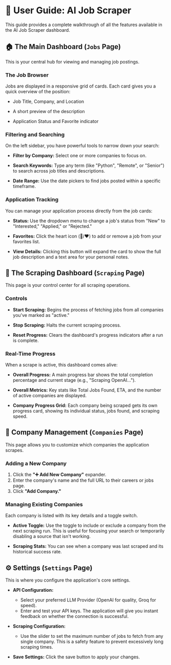 # 📖 User Guide: AI Job Scraper

This guide provides a complete walkthrough of all the features available in the AI Job Scraper dashboard.

## 🏠 The Main Dashboard (`Jobs` Page)

This is your central hub for viewing and managing job postings.

### The Job Browser

Jobs are displayed in a responsive grid of cards. Each card gives you a quick overview of the position:

* Job Title, Company, and Location

* A short preview of the description

* Application Status and Favorite indicator

### Filtering and Searching

On the left sidebar, you have powerful tools to narrow down your search:

* **Filter by Company:** Select one or more companies to focus on.

* **Search Keywords:** Type any term (like "Python", "Remote", or "Senior") to search across job titles and descriptions.

* **Date Range:** Use the date pickers to find jobs posted within a specific timeframe.

### Application Tracking

You can manage your application process directly from the job cards:

* **Status:** Use the dropdown menu to change a job's status from "New" to "Interested," "Applied," or "Rejected."

* **Favorites:** Click the heart icon (🤍/❤️) to add or remove a job from your favorites list.

* **View Details:** Clicking this button will expand the card to show the full job description and a text area for your personal notes.

## 🚀 The Scraping Dashboard (`Scraping` Page)

This page is your control center for all scraping operations.

### Controls

* **Start Scraping:** Begins the process of fetching jobs from all companies you've marked as "active."

* **Stop Scraping:** Halts the current scraping process.

* **Reset Progress:** Clears the dashboard's progress indicators after a run is complete.

### Real-Time Progress

When a scrape is active, this dashboard comes alive:

* **Overall Progress:** A main progress bar shows the total completion percentage and current stage (e.g., "Scraping OpenAI...").

* **Overall Metrics:** Key stats like Total Jobs Found, ETA, and the number of active companies are displayed.

* **Company Progress Grid:** Each company being scraped gets its own progress card, showing its individual status, jobs found, and scraping speed.

## 🏢 Company Management (`Companies` Page)

This page allows you to customize which companies the application scrapes.

### Adding a New Company

1. Click the **"➕ Add New Company"** expander.
2. Enter the company's name and the full URL to their careers or jobs page.
3. Click **"Add Company."**

### Managing Existing Companies

Each company is listed with its key details and a toggle switch.

* **Active Toggle:** Use the toggle to include or exclude a company from the next scraping run. This is useful for focusing your search or temporarily disabling a source that isn't working.

* **Scraping Stats:** You can see when a company was last scraped and its historical success rate.

## ⚙️ Settings (`Settings` Page)

This is where you configure the application's core settings.

* **API Configuration:**
  * Select your preferred LLM Provider (OpenAI for quality, Groq for speed).
  * Enter and test your API keys. The application will give you instant feedback on whether the connection is successful.

* **Scraping Configuration:**
  * Use the slider to set the maximum number of jobs to fetch from any single company. This is a safety feature to prevent excessively long scraping times.

* **Save Settings:** Click the save button to apply your changes.
